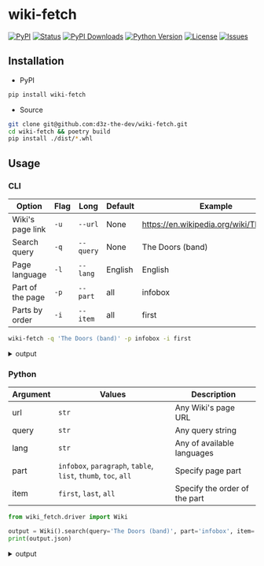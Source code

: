 # wiki-fetch

[![PyPI](https://img.shields.io/pypi/v/wiki-fetch)](https://github.com/d3z-the-dev/wiki-fetch/releases/)
[![Status](https://img.shields.io/pypi/status/wiki-fetch)](https://pypi.org/project/wiki-fetch/)
[![PyPI Downloads](https://img.shields.io/pypi/dm/wiki-fetch)](https://pypi.org/project/wiki-fetch/)
[![Python Version](https://img.shields.io/pypi/pyversions/wiki-fetch?color=%23244E71)](https://pypi.org/project/wiki-fetch/)
[![License](https://img.shields.io/pypi/l/wiki-fetch?color=272727)](https://en.wikipedia.org/wiki/MIT_License)
[![Issues](https://img.shields.io/github/issues/d3z-the-dev/wiki-fetch)](https://github.com/d3z-the-dev/wiki-fetch/issues)

## Installation

- PyPI

```bash
pip install wiki-fetch
```

- Source

```bash
git clone git@github.com:d3z-the-dev/wiki-fetch.git
cd wiki-fetch && poetry build
pip install ./dist/*.whl
```

## Usage

### CLI

| Option           | Flag | Long      | Default | Example                                   |
| ---------------- | ---- | --------- | ------- | ----------------------------------------- |
| Wiki's page link | `-u` | `--url`   | None    | <https://en.wikipedia.org/wiki/The_Doors> |
| Search query     | `-q` | `--query` | None    | The Doors (band)                          |
| Page language    | `-l` | `--lang`  | English | English                                   |
| Part of the page | `-p` | `--part`  | all     | infobox                                   |
| Parts by order   | `-i` | `--item`  | all     | first                                     |

```bash
wiki-fetch -q 'The Doors (band)' -p infobox -i first
```

<details>
<summary>output</summary>

```yaml
Infobox:
    The Doors:
        The Doors:
            Image: https://upload.wikimedia.org/wikipedia/commons/thumb/6/69/The_Doors_1968.JPG/250px-The_Doors_1968.JPG
            Caption: The Doors in 1966: Morrison (left), Densmore (centre), Krieger (right) and Manzarek (seated)
        Background information:
            Origin: Los Angeles, California, U.S.
            Genres:
                Psychedelic Rock
                Blues Rock
                Acid Rock
            Years active:
                1965-1973
                1978
            Labels: Elektra, Rhino
            Spinoffs:
                The Psychedelic Rangers
                Butts Band
                Nite City
                Manzarek-Krieger
            Spinoff of: Rick & the Ravens
            Past members:
                Jim Morrison
                Ray Manzarek
                Robby Krieger
                John Densmore
            Website: thedoors.com
```
</details>

### Python

| Argument | Values                                                         | Description                     |
| -------- | -------------------------------------------------------------- | ------------------------------- |
| url      | `str`                                                          | Any Wiki's page URL             |
| query    | `str`                                                          | Any query string                |
| lang     | `str`                                                          | Any of available languages      |
| part     | `infobox`, `paragraph`, `table`, `list`, `thumb`, `toc`, `all` | Specify page part               |
| item     | `first`, `last`, `all`                                         | Specify the order of the part   |

```python
from wiki_fetch.driver import Wiki

output = Wiki().search(query='The Doors (band)', part='infobox', item='first')
print(output.json)
```

<details>
<summary>output</summary>

```json
{
    "Infobox": {
        "The Doors": {
            "The Doors": {
                "Image": "https://upload.wikimedia.org/wikipedia/commons/thumb/6/69/The_Doors_1968.JPG/250px-The_Doors_1968.JPG",
                "Caption": "The Doors in 1966: Morrison (left), Densmore (centre), Krieger (right) and Manzarek (seated)"
            },
            "Background information": {
                "Origin": "Los Angeles, California, U.S.",
                "Genres": [
                    "Psychedelic Rock",
                    "Blues Rock",
                    "Acid Rock"
                ],
                "Years active": [
                    "1965-1973",
                    "1978"
                ],
                "Labels": "Elektra, Rhino",
                "Spinoffs": [
                    "The Psychedelic Rangers",
                    "Butts Band",
                    "Nite City",
                    "Manzarek-Krieger"
                ],
                "Spinoff of": "Rick & the Ravens",
                "Past members": [
                    "Jim Morrison",
                    "Ray Manzarek",
                    "Robby Krieger",
                    "John Densmore"
                ],
                "Website": "thedoors.com"
            }
        }
    }
}
```
</details>
